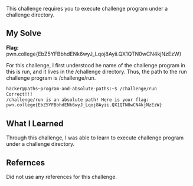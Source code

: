 This challenge requires you to execute challenge program under a challenge directory.
## My Solve
**Flag:** pwn.college{EbZ5YFBbhdENk6wyJ_Lqoj8Ayii.QX1QTN0wCN4kjNzEzW}

For this challenge, I first understood he name of the challenge program in this is run, and it lives in the /challenge directory. Thus, the path to the run challenge program is /challenge/run.
```bash
hacker@paths~program-and-absolute-paths:~$ /challenge/run
Correct!!!
/challenge/run is an absolute path! Here is your flag:
pwn.college{EbZ5YFBbhdENk6wyJ_Lqoj8Ayii.QX1QTN0wCN4kjNzEzW}
```
## What I Learned
Through this challenge, I was able to learn to execute challenge program under a challenge directory.

## Refernces
Did not use any references for this challenge.
